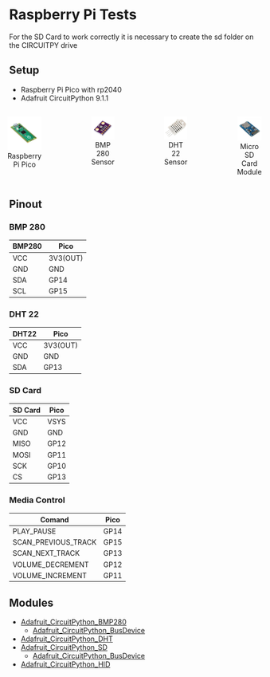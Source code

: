 # Raspberry Pi Tests

For the SD Card to work correctly it is necessary to create the sd folder on the CIRCUITPY drive

## Setup
- Raspberry Pi Pico with rp2040
- Adafruit CircuitPython 9.1.1

<div style="display: flex; justify-content: center; gap: 20px;">
    <figure style="text-align: center;">
        <img src="https://github.com/gutierrezgpi/Raspberry-Pi-Tests/blob/main/Pico/Img/Raspberry_Pi_Pico.webp?raw=true" alt="Raspberry Pi Pico" width="200">
        <figcaption>Raspberry Pi Pico</figcaption>
    </figure>
    <figure style="text-align: center;">
        <img src="https://github.com/gutierrezgpi/Raspberry-Pi-Tests/blob/main/Pico/Img/BMP_280.webp?raw=true" alt="BMP 280 Sensor" width="200">
        <figcaption>BMP 280 Sensor</figcaption>
    </figure>
    <figure style="text-align: center;">
        <img src="https://github.com/gutierrezgpi/Raspberry-Pi-Tests/blob/main/Pico/Img/DHT_22.webp?raw=true" alt="DHT 22 Sensor" width="200">
        <figcaption>DHT 22 Sensor</figcaption>
    </figure>
    <figure style="text-align: center;">
        <img src="https://github.com/gutierrezgpi/Raspberry-Pi-Tests/blob/main/Pico/Img/Micro_SD_Card_Module.webp?raw=true" alt="Micro SD Card Module" width="200">
        <figcaption>Micro SD Card Module</figcaption>
    </figure>
</div>


## Pinout

### BMP 280
|BMP280 | Pico   |
|-------|--------|
|VCC    |3V3(OUT)|
|GND    |GND     |
|SDA    |GP14    |
|SCL    |GP15    |

### DHT 22
|DHT22|Pico    |
|-----|--------|
|VCC  |3V3(OUT)|
|GND  |GND     |
|SDA  |GP13    |

### SD Card

|SD Card | Pico |
|--------|------|
|VCC     | VSYS |
|GND     | GND  |
|MISO    | GP12 |
|MOSI    | GP11 |
|SCK     | GP10 |
|CS      | GP13 |

### Media Control
|Comand              |Pico |
|--------------------|-----|
|PLAY_PAUSE          |GP14 |
|SCAN_PREVIOUS_TRACK |GP15 |
|SCAN_NEXT_TRACK     |GP13 |
|VOLUME_DECREMENT    |GP12 |
|VOLUME_INCREMENT    |GP11 |

## Modules
- [Adafruit_CircuitPython_BMP280](https://github.com/adafruit/Adafruit_CircuitPython_BMP280/releases/tag/3.3.2)
    - [Adafruit_CircuitPython_BusDevice](https://github.com/adafruit/Adafruit_CircuitPython_BusDevice/releases/tag/5.2.9)
- [Adafruit_CircuitPython_DHT](https://github.com/adafruit/Adafruit_CircuitPython_DHT/releases/tag/4.0.4)
- [Adafruit_CircuitPython_SD](https://github.com/adafruit/Adafruit_CircuitPython_SD/releases/tag/3.3.23)
    - [Adafruit_CircuitPython_BusDevice](https://github.com/adafruit/Adafruit_CircuitPython_BusDevice/releases/tag/5.2.9)
- [Adafruit_CircuitPython_HID](https://github.com/adafruit/Adafruit_CircuitPython_HID/releases/tag/6.1.1)

